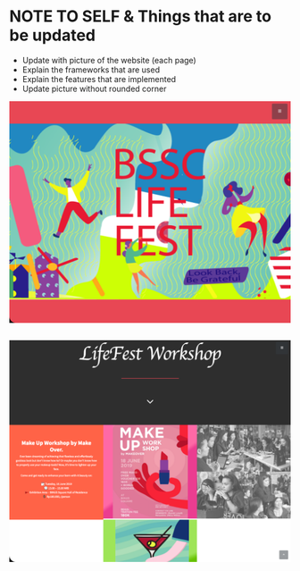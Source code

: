 # NOTE TO SELF & Things that are to be updated
* Update with picture of the website (each page)
* Explain the frameworks that are used
* Explain the features that are implemented
* Update picture without rounded corner 


<a><img src="https://github.com/Adhito/Project_Web_2019BSSCFestival/blob/master/screenshot/Screen%20Shot%202019-10-08%20at%2020.43.45.png?raw=true" width="auto" align="center"></a>
<br>
<br>

<a><img src="https://github.com/Adhito/Project_Web_2019BSSCFestival/blob/master/screenshot/Screen%20Shot%202019-10-08%20at%2020.44.55.png?raw=true" width="auto" align="center"></a>
<br>
<br>

